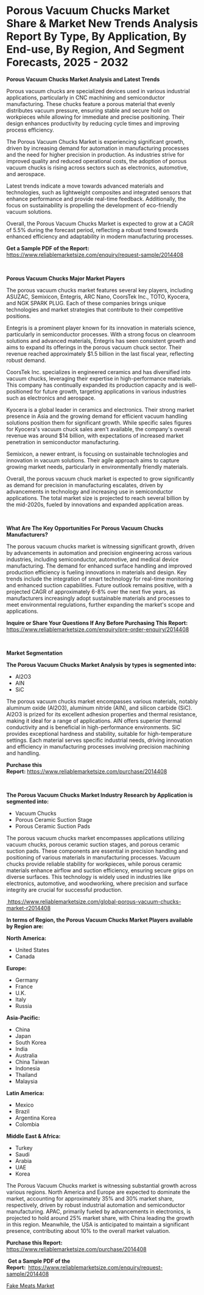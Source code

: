<p><h1>Porous Vacuum Chucks Market Share & Market New Trends Analysis Report By Type, By Application, By End-use, By Region, And Segment Forecasts, 2025 - 2032</h1></p><p><strong>Porous Vacuum Chucks Market Analysis and Latest Trends</strong></p>
<p><p>Porous vacuum chucks are specialized devices used in various industrial applications, particularly in CNC machining and semiconductor manufacturing. These chucks feature a porous material that evenly distributes vacuum pressure, ensuring stable and secure hold on workpieces while allowing for immediate and precise positioning. Their design enhances productivity by reducing cycle times and improving process efficiency.</p><p>The Porous Vacuum Chucks Market is experiencing significant growth, driven by increasing demand for automation in manufacturing processes and the need for higher precision in production. As industries strive for improved quality and reduced operational costs, the adoption of porous vacuum chucks is rising across sectors such as electronics, automotive, and aerospace. </p><p>Latest trends indicate a move towards advanced materials and technologies, such as lightweight composites and integrated sensors that enhance performance and provide real-time feedback. Additionally, the focus on sustainability is propelling the development of eco-friendly vacuum solutions.</p><p>Overall, the Porous Vacuum Chucks Market is expected to grow at a CAGR of 5.5% during the forecast period, reflecting a robust trend towards enhanced efficiency and adaptability in modern manufacturing processes.</p></p>
<p><strong>Get a Sample PDF of the Report:&nbsp;</strong> <a href="https://www.reliablemarketsize.com/enquiry/request-sample/2014408?utm_campaign=1897&utm_medium=2&utm_source=Github&utm_content=ia&utm_term=17012025&utm_id=porous-vacuum-chucks">https://www.reliablemarketsize.com/enquiry/request-sample/2014408</a></p>
<p>&nbsp;</p>
<p><strong>Porous Vacuum Chucks Major Market Players</strong></p>
<p><p>The porous vacuum chucks market features several key players, including ASUZAC, Semixicon, Entegris, ARC Nano, CoorsTek Inc., TOTO, Kyocera, and NGK SPARK PLUG. Each of these companies brings unique technologies and market strategies that contribute to their competitive positions.</p><p>Entegris is a prominent player known for its innovation in materials science, particularly in semiconductor processes. With a strong focus on cleanroom solutions and advanced materials, Entegris has seen consistent growth and aims to expand its offerings in the porous vacuum chuck sector. Their revenue reached approximately $1.5 billion in the last fiscal year, reflecting robust demand.</p><p>CoorsTek Inc. specializes in engineered ceramics and has diversified into vacuum chucks, leveraging their expertise in high-performance materials. This company has continually expanded its production capacity and is well-positioned for future growth, targeting applications in various industries such as electronics and aerospace.</p><p>Kyocera is a global leader in ceramics and electronics. Their strong market presence in Asia and the growing demand for efficient vacuum handling solutions position them for significant growth. While specific sales figures for Kyocera's vacuum chuck sales aren't available, the company's overall revenue was around $14 billion, with expectations of increased market penetration in semiconductor manufacturing.</p><p>Semixicon, a newer entrant, is focusing on sustainable technologies and innovation in vacuum solutions. Their agile approach aims to capture growing market needs, particularly in environmentally friendly materials.</p><p>Overall, the porous vacuum chuck market is expected to grow significantly as demand for precision in manufacturing escalates, driven by advancements in technology and increasing use in semiconductor applications. The total market size is projected to reach several billion by the mid-2020s, fueled by innovations and expanded application areas.</p></p>
<p>&nbsp;</p>
<p><strong>What Are The Key Opportunities For Porous Vacuum Chucks Manufacturers?</strong></p>
<p><p>The porous vacuum chucks market is witnessing significant growth, driven by advancements in automation and precision engineering across various industries, including semiconductor, automotive, and medical device manufacturing. The demand for enhanced surface handling and improved production efficiency is fueling innovations in materials and design. Key trends include the integration of smart technology for real-time monitoring and enhanced suction capabilities. Future outlook remains positive, with a projected CAGR of approximately 6-8% over the next five years, as manufacturers increasingly adopt sustainable materials and processes to meet environmental regulations, further expanding the market's scope and applications.</p></p>
<p><strong>Inquire or Share Your Questions If Any Before Purchasing This Report:</strong> <a href="https://www.reliablemarketsize.com/enquiry/pre-order-enquiry/2014408?utm_campaign=1897&utm_medium=2&utm_source=Github&utm_content=ia&utm_term=17012025&utm_id=porous-vacuum-chucks">https://www.reliablemarketsize.com/enquiry/pre-order-enquiry/2014408</a></p>
<p>&nbsp;</p>
<p><strong>Market Segmentation</strong></p>
<p><strong>The Porous Vacuum Chucks Market Analysis by types is segmented into:</strong></p>
<p><ul><li>Al2O3</li><li>AlN</li><li>SiC</li></ul></p>
<p><p>The porous vacuum chucks market encompasses various materials, notably aluminum oxide (Al2O3), aluminum nitride (AlN), and silicon carbide (SiC). Al2O3 is prized for its excellent adhesion properties and thermal resistance, making it ideal for a range of applications. AlN offers superior thermal conductivity and is beneficial in high-performance environments. SiC provides exceptional hardness and stability, suitable for high-temperature settings. Each material serves specific industrial needs, driving innovation and efficiency in manufacturing processes involving precision machining and handling.</p></p>
<p><strong>Purchase this Report:&nbsp;</strong><a href="https://www.reliablemarketsize.com/purchase/2014408?utm_campaign=1897&utm_medium=2&utm_source=Github&utm_content=ia&utm_term=17012025&utm_id=porous-vacuum-chucks">https://www.reliablemarketsize.com/purchase/2014408</a></p>
<p>&nbsp;</p>
<p><strong>The Porous Vacuum Chucks Market Industry Research by Application is segmented into:</strong></p>
<p><ul><li>Vacuum Chucks</li><li>Porous Ceramic Suction Stage</li><li>Porous Ceramic Suction Pads</li></ul></p>
<p><p>The porous vacuum chucks market encompasses applications utilizing vacuum chucks, porous ceramic suction stages, and porous ceramic suction pads. These components are essential in precision handling and positioning of various materials in manufacturing processes. Vacuum chucks provide reliable stability for workpieces, while porous ceramic materials enhance airflow and suction efficiency, ensuring secure grips on diverse surfaces. This technology is widely used in industries like electronics, automotive, and woodworking, where precision and surface integrity are crucial for successful production.</p></p>
<p><a href="https://www.reliablemarketsize.com/global-porous-vacuum-chucks-market-r2014408?utm_campaign=1897&utm_medium=2&utm_source=Github&utm_content=ia&utm_term=17012025&utm_id=porous-vacuum-chucks">&nbsp;https://www.reliablemarketsize.com/global-porous-vacuum-chucks-market-r2014408</a></p>
<p><strong>In terms of Region, the Porous Vacuum Chucks Market Players available by Region are:</strong></p>
<p>
    <p> <strong> North America: </strong>
        <ul>
            <li>United States</li>
            <li>Canada</li>
        </ul>
        </p> 
    <p> <strong> Europe: </strong>
        <ul>
            <li>Germany</li>
            <li>France</li>
            <li>U.K.</li>
            <li>Italy</li>
            <li>Russia</li>
        </ul>
        </p> 
    <p> <strong> Asia-Pacific: </strong>
        <ul>
            <li>China</li>
            <li>Japan</li>
            <li>South Korea</li>
            <li>India</li>
            <li>Australia</li>
            <li>China Taiwan</li>
            <li>Indonesia</li>
            <li>Thailand</li>
            <li>Malaysia</li>
        </ul>
        </p> 
    <p> <strong> Latin America: </strong>
        <ul>
            <li>Mexico</li>
            <li>Brazil</li>
            <li>Argentina Korea</li>
            <li>Colombia</li>
        </ul>
        </p> 
    <p> <strong> Middle East & Africa: </strong>
        <ul>
            <li>Turkey</li>
            <li>Saudi</li>
            <li>Arabia</li>
            <li>UAE</li>
            <li>Korea</li>
        </ul>
    </p>
    </p>
<p><p>The Porous Vacuum Chucks market is witnessing substantial growth across various regions. North America and Europe are expected to dominate the market, accounting for approximately 35% and 30% market share, respectively, driven by robust industrial automation and semiconductor manufacturing. APAC, primarily fueled by advancements in electronics, is projected to hold around 25% market share, with China leading the growth in this region. Meanwhile, the USA is anticipated to maintain a significant presence, contributing about 10% to the overall market valuation.</p></p>
<p><strong>Purchase this Report: </strong><a href="https://www.reliablemarketsize.com/purchase/2014408?utm_campaign=1897&utm_medium=2&utm_source=Github&utm_content=ia&utm_term=17012025&utm_id=porous-vacuum-chucks">https://www.reliablemarketsize.com/purchase/2014408</a></p>
<p>&nbsp;<strong>Get a Sample PDF of the Report:&nbsp;&nbsp;</strong><a href="https://www.reliablemarketsize.com/enquiry/request-sample/2014408?utm_campaign=1897&utm_medium=2&utm_source=Github&utm_content=ia&utm_term=17012025&utm_id=porous-vacuum-chucks">https://www.reliablemarketsize.com/enquiry/request-sample/2014408</a></p>
<p><strong></strong></p>
<p><p><a href="https://github.com/ChiragRP21/Market-Research-Report-List-7/blob/main/fake-meats-market.md?utm_campaign=1897&utm_medium=2&utm_source=Github&utm_content=ia&utm_term=17012025&utm_id=porous-vacuum-chucks">Fake Meats Market</a></p></p>